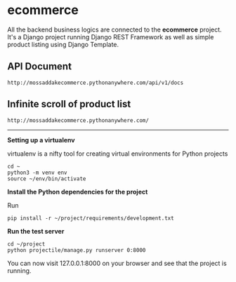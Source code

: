 # ecommerce

All the backend business logics are connected to the <b>ecommerce</b> project. It's a Django project running Django REST Framework as well as simple product listing using Django Template.


## API Document

    http://mossaddakecommerce.pythonanywhere.com/api/v1/docs


##  Infinite scroll of product list

    http://mossaddakecommerce.pythonanywhere.com/

---

**Setting up a virtualenv**

virtualenv is a nifty tool for creating virtual environments for Python projects

    cd ~
    python3 -m venv env
    source ~/env/bin/activate


**Install the Python dependencies for the project**

Run

    pip install -r ~/project/requirements/development.txt

**Run the test server**

    cd ~/project
    python projectile/manage.py runserver 0:8000

You can now visit 127.0.0.1:8000 on your browser and see that the project is running.
